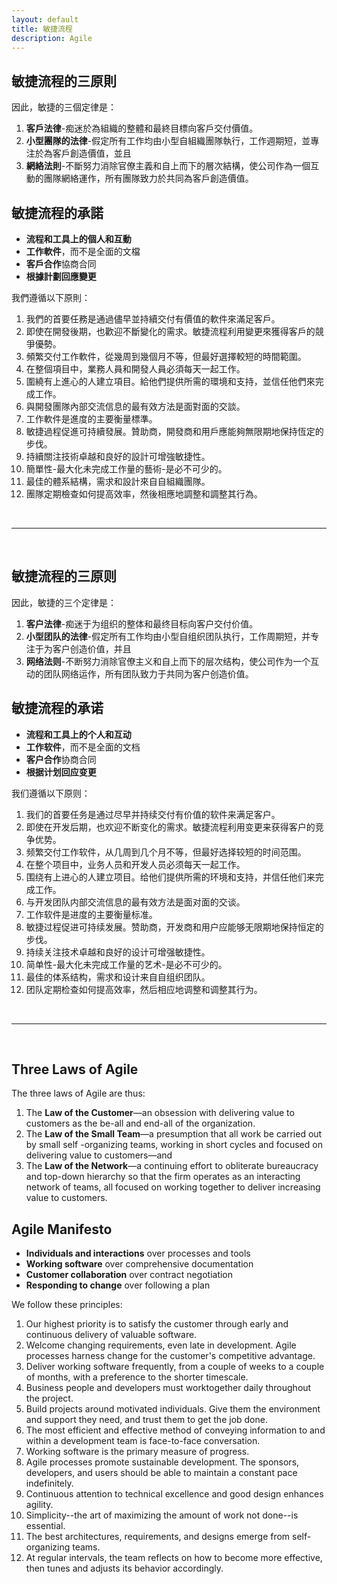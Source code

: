 ```yaml
---
layout: default
title: 敏捷流程
description: Agile
---
```


<a name="zh-tw"></a>

## 敏捷流程的三原則

因此，敏捷的三個定律是：

1. **客戶法律**-痴迷於為組織的整體和最終目標向客戶交付價值。
1. **小型團隊的法律**-假定所有工作均由小型自組織團隊執行，工作週期短，並專注於為客戶創造價值，並且
1. **網絡法則**-不斷努力消除官僚主義和自上而下的層次結構，使公司作為一個互動的團隊網絡運作，所有團隊致力於共同為客戶創造價值。

## 敏捷流程的承諾

* **流程和工具上的個人和互動**
* **工作軟件**，而不是全面的文檔
* **客戶合作**協商合同
* **根據計劃回應變更**

我們遵循以下原則：

1. 我們的首要任務是通過儘早並持續交付有價值的軟件來滿足客戶。
1. 即使在開發後期，也歡迎不斷變化的需求。敏捷流程利用變更來獲得客戶的競爭優勢。
1. 頻繁交付工作軟件，從幾周到幾個月不等，但最好選擇較短的時間範圍。
1. 在整個項目中，業務人員和開發人員必須每天一起工作。
1. 圍繞有上進心的人建立項目。給他們提供所需的環境和支持，並信任他們來完成工作。
1. 與開發團隊內部交流信息的最有效方法是面對面的交談。
1. 工作軟件是進度的主要衡量標準。
1. 敏捷過程促進可持續發展。贊助商，開發商和用戶應能夠無限期地保持恆定的步伐。
1. 持續關注技術卓越和良好的設計可增強敏捷性。
1. 簡單性-最大化未完成工作量的藝術-是必不可少的。
1. 最佳的體系結構，需求和設計來自自組織團隊。
1. 團隊定期檢查如何提高效率，然後相應地調整和調整其行為。

<br>

---

<br>

<a name="zh-cn"></a>

## 敏捷流程的三原则

因此，敏捷的三个定律是：

1. **客户法律**-痴迷于为组织的整体和最终目标向客户交付价值。
1. **小型团队的法律**-假定所有工作均由小型自组织团队执行，工作周期短，并专注于为客户创造价值，并且
1. **网络法则**-不断努力消除官僚主义和自上而下的层次结构，使公司作为一个互动的团队网络运作，所有团队致力于共同为客户创造价值。

## 敏捷流程的承诺

* **流程和工具上的个人和互动**
* **工作软件**，而不是全面的文档
* **客户合作**协商合同
* **根据计划回应变更**

我们遵循以下原则：

1. 我们的首要任务是通过尽早并持续交付有价值的软件来满足客户。
1. 即使在开发后期，也欢迎不断变化的需求。敏捷流程利用变更来获得客户的竞争优势。
1. 频繁交付工作软件，从几周到几个月不等，但最好选择较短的时间范围。
1. 在整个项目中，业务人员和开发人员必须每天一起工作。
1. 围绕有上进心的人建立项目。给他们提供所需的环境和支持，并信任他们来完成工作。
1. 与开发团队内部交流信息的最有效方法是面对面的交谈。
1. 工作软件是进度的主要衡量标准。
1. 敏捷过程促进可持续发展。赞助商，开发商和用户应能够无限期地保持恒定的步伐。
1. 持续关注技术卓越和良好的设计可增强敏捷性。
1. 简单性-最大化未完成工作量的艺术-是必不可少的。
1. 最佳的体系结构，需求和设计来自自组织团队。
1. 团队定期检查如何提高效率，然后相应地调整和调整其行为。

<br>

---

<br>

<a name="en"></a>

## Three Laws of Agile

The three laws of Agile are thus:

1. The **Law of the Customer**—an obsession with delivering value to customers as the be-all and end-all of the organization.
1. The **Law of the Small Team**—a presumption that all work be carried out by small self -organizing teams, working in short cycles and focused on delivering value to customers—and
1. The **Law of the Network**—a continuing effort to obliterate bureaucracy and top-down hierarchy so that the firm operates as an interacting network of teams, all focused on working together to deliver increasing value to customers.

## Agile Manifesto

* **Individuals and interactions** over processes and tools
* **Working software** over comprehensive documentation
* **Customer collaboration** over contract negotiation
* **Responding to change** over following a plan

We follow these principles:

1. Our highest priority is to satisfy the customer through early and continuous delivery of valuable software.
1. Welcome changing requirements, even late in development. Agile processes harness change for the customer's competitive advantage.
1. Deliver working software frequently, from a couple of weeks to a couple of months, with a preference to the shorter timescale.
1. Business people and developers must worktogether daily throughout the project.
1. Build projects around motivated individuals. Give them the environment and support they need, and trust them to get the job done.
1. The most efficient and effective method of conveying information to and within a development team is face-to-face conversation.
1. Working software is the primary measure of progress.
1. Agile processes promote sustainable development. The sponsors, developers, and users should be able to maintain a constant pace indefinitely.
1. Continuous attention to technical excellence and good design enhances agility.
1. Simplicity--the art of maximizing the amount of work not done--is essential.
1. The best architectures, requirements, and designs emerge from self-organizing teams.
1. At regular intervals, the team reflects on how to become more effective, then tunes and adjusts its behavior accordingly.

